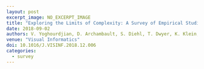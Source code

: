 ```yaml
---
layout: post
excerpt_image: NO_EXCERPT_IMAGE
title: "Exploring the Limits of Complexity: A Survey of Empirical Studies on Graph Visualisation"
date: 2018-09-02
authors: V. Yoghourdjian, D. Archambault, S. Diehl, T. Dwyer, K. Klein, H. Purchase & H. Wu
venue: "Visual Informatics"
doi: 10.1016/J.VISINF.2018.12.006
categories:
  - survey
---
```


